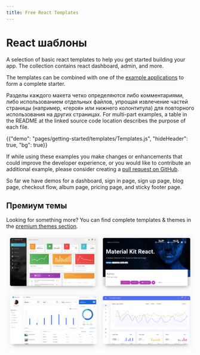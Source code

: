 ```yaml
---
title: Free React Templates
---
```


# React шаблоны

<p class="description">A selection of basic react templates to help you get started building your app. The collection contains react dashboard, admin, and more.</p>

The templates can be combined with one of the [example applications](https://github.com/mui-org/material-ui/tree/master/examples) to form a complete starter.

Разделы каждого макета четко определяются либо комментариями, либо использованием отдельных файлов, упрощая извлечение частей страницы (например, «героя» или нижнего колонтитула) для повторного использования на других страницах. For multi-part examples, a table in the README at the linked source code location describes the purpose of each file.

{{"demo": "pages/getting-started/templates/Templates.js", "hideHeader": true, "bg": true}}

If while using these examples you make changes or enhancements that could improve the developer experience, or you would like to contribute an additional example, please consider creating a [pull request on GitHub](https://github.com/mui-org/material-ui/pulls).

So far we have demos for a dashboard, sign in page, sign up page, blog page, checkout flow, album page, pricing page, and sticky footer page.

## Премиум темы

Looking for something more? You can find complete templates & themes in the <a href="https://themes.material-ui.com/" data-ga-event-category="premium-themes" data-ga-event-action="click" data-ga-event-label="templates-link">premium themes section</a>.

<a href="https://themes.material-ui.com/" data-ga-event-category="premium-themes" data-ga-event-action="click" data-ga-event-label="templates-image"><img src="/static/images/themes-light.jpg" alt="react templates" /></a>
